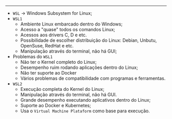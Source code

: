 ___
- `WSL` -> Windows Subsystem for Linux;
- `WSL1`
	- Ambiente Linux embarcado dentro do Windows;
	- Acesso a "quase" todos os comandos Linux;
	- Acessos aos drivers C, D e etc.
	- Possibilidade de escolher distribuição do Linux: Debian, Unbutu, OpenSuse, RedHat e etc.
	- Manipulação através do terminal, não há GUI;
- Problemas do `WSL1`
	- Não ter o Kernel completo do Linux;
	- Desempenho ruim rodando aplicações dentro do Linux;
	- Não ter suporte ao Docker
	- Vários problemas de compatibilidade com programas e ferramentas.
- `WSL2`
	- Execução completa do Kernel do Linux;
	- Manipulação através do terminal, não há GUI.
	- Grande desempenho executando aplicativos dentro do Linux;
	- Suporte ao Docker e Kubernetes;
	- Usa o `Virtual Machine Plataform` como base para execução.